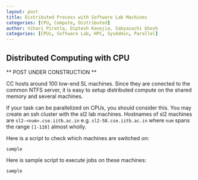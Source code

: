 ```yaml
---
layout: post
title: Distributed Process with Software Lab Machines
categories: [CPU, Compute, Distributed]
author: Vihari Piratla, Diptesh Kanojia, Sabyasachi Ghosh
categories: [CPUs, Software Lab, HPC, SysAdmin, Parallel]
---
```


## Distributed Computing with CPU  

** POST UNDER CONSTRUCTION **

CC hosts around 100 low-end SL machines. Since they are conected to the common NTFS server, it is easy to setup distributed compute on the shared memory and several machines.<br/>

If your task can be parallelized on CPUs, you should consider this. You may create an ssh cluster with the sl2 lab machines. Hostnames of sl2 machines are `sl2-<num>.cse.iitb.ac.in` e.g. `sl2-58.cse.iitb.ac.in` where `num` spans the range `[1-110]` almost wholly. 

Here is a script to check which machines are switched on:
```
sample
```

Here is sample script to execute jobs on these machines:
```
sample
```

